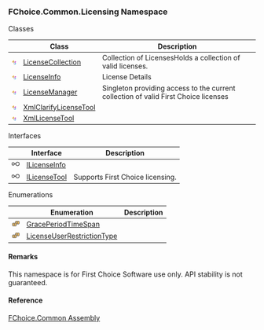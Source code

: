 ﻿### FChoice.Common.Licensing Namespace

Classes

|   | Class | Description |
| --- | --- | --- |
| ![Class](dotnetimages/Class.png) | [LicenseCollection](FChoice.Common~FChoice.Common.Licensing.LicenseCollection.md) | Collection of LicensesHolds a collection of valid licenses. |
| ![Class](dotnetimages/Class.png) | [LicenseInfo](FChoice.Common~FChoice.Common.Licensing.LicenseInfo.md) | License Details |
| ![Class](dotnetimages/Class.png) | [LicenseManager](FChoice.Common~FChoice.Common.Licensing.LicenseManager.md) | Singleton providing access to the current collection of valid First Choice licenses |
| ![Class](dotnetimages/Class.png) | [XmlClarifyLicenseTool](FChoice.Common~FChoice.Common.Licensing.XmlClarifyLicenseTool.md) |   |
| ![Class](dotnetimages/Class.png) | [XmlLicenseTool](FChoice.Common~FChoice.Common.Licensing.XmlLicenseTool.md) |   |

Interfaces

|   | Interface | Description |
| --- | --- | --- |
| ![Interface](dotnetimages/Interface.png) | [ILicenseInfo](FChoice.Common~FChoice.Common.Licensing.ILicenseInfo.md) |   |
| ![Interface](dotnetimages/Interface.png) | [ILicenseTool](FChoice.Common~FChoice.Common.Licensing.ILicenseTool.md) | Supports First Choice licensing. |

Enumerations

|   | Enumeration | Description |
| --- | --- | --- |
| ![Enumeration](dotnetimages/Enumeration.png) | [GracePeriodTimeSpan](FChoice.Common~FChoice.Common.Licensing.GracePeriodTimeSpan.md) |   |
| ![Enumeration](dotnetimages/Enumeration.png) | [LicenseUserRestrictionType](FChoice.Common~FChoice.Common.Licensing.LicenseUserRestrictionType.md) |   |

#### Remarks

This namespace is for First Choice Software use only. API stability is not guaranteed.

#### Reference

[FChoice.Common Assembly](FChoice.Common.md)